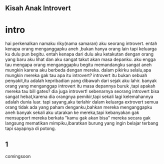 ## Kisah Anak Introvert

# intro
hai perkenalkan namaku riky(nama samaran) aku seorang introvert.
entah kenapa orang menganggapku aneh ,bukan hanya orang lain tapi keluarga ku dulu pun begitu.
entah kenapa dari dulu aku ketakutan dengan orang yang baru aku lihat dan aku sangat takut akan masa depanku.
aku engga tau mengapa orang menganggapku begitu memandangku sangat aneh mungkin karena aku berbeda dengan mereka.
dalam pikirku selalu,apa mungkin mereka gak tau apa itu introvert?
introvert itu bukan sebuah penyakit,itu adalah kepribadian yang dibawah dari sejak aku lahir.
banyak orang yang menganggap introvert itu masa depannya buruk ,tapi apakah mereka tau bill gates? dia juga introvert!
sebenarnya seorang introvert bisa sangat hebat,karena dia orangnya pemikir,tapi sekali lagi kelemahannya  adalah dunia luar.
tapi sayang,aku terlahir dalam keluarga extrovert semua orang tidak ada yang paham denganku,bahkan mereka menganggapku aneh
banyak sekali aku utarakan ke mereka,tapi kebanyakan gak mensupport mereka berkata "kamu gak akan bisa"
mereka secara gak langsung mematikan mimpiku,ibaratkan burung yang ingin belajar terbang tapi sayapnya di potong.
## 1
comingsoon

